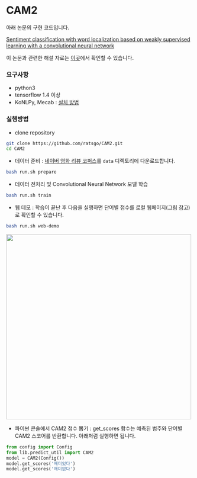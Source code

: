 # CAM2
아래 논문의 구현 코드입니다.

[Sentiment classification with word localization based on weakly supervised learning with a convolutional neural network](https://www.sciencedirect.com/science/article/abs/pii/S0950705118301710)

이 논문과 관련한 해설 자료는 [이곳](https://drive.google.com/open?id=1JOS8yqAnULXdEKCopJXh4Gp-BC6In7by)에서 확인할 수 있습니다.


### 요구사항

- python3
- tensorflow 1.4 이상
- KoNLPy, Mecab : [설치 방법](http://konlpy.org/en/latest/install/)

### 실행방법

- clone repository

```bash
git clone https://github.com/ratsgo/CAM2.git
cd CAM2
```

- 데이터 준비 : [네이버 영화 리뷰 코퍼스](https://github.com/e9t/nsmc)를 `data` 디렉토리에 다운로드합니다.

```bash
bash run.sh prepare
```

- 데이터 전처리 및 Convolutional Neural Network 모델 학습

```bash
bash run.sh train
```

- 웹 데모 : 학습이 끝난 후 다음을 실행하면 단어별 점수를 로컬 웹페이지(그림 참고)로 확인할 수 있습니다.

```bash
bash run.sh web-demo
```

<img src='http://drive.google.com/uc?export=view&id=1rGGxNzaU6443g8FaeJaIat_3Qa-ofeqW' width="500"><br>

- 파이썬 콘솔에서 CAM2 점수 뽑기 : get_scores 함수는 예측된 범주와 단어별 CAM2 스코어를 반환합니다. 아래처럼 실행하면 됩니다.

```python
from config import Config
from lib.predict_util import CAM2
model = CAM2(Config())
model.get_scores('재미있다')
model.get_scores('재미없다')
```
